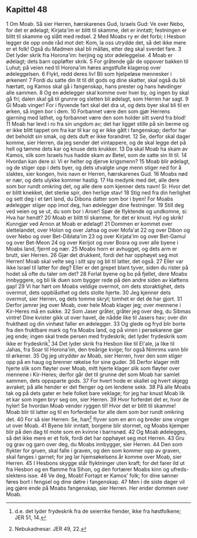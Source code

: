 ## Kapittel 48

1 Om Moab. Så sier Herren, hærskarenes Gud, Israels Gud: Ve over Nebo, for det er ødelagt; Kirjata'im er blitt til skamme, det er inntatt; festningen er blitt til skamme og slått med redsel.
2 Med Moabs ry er det forbi; i Hesbon legger de opp onde råd mot det: Kom, la oss utrydde det, så det ikke mere er et folk! Også du Madmen skal bli målløs, etter deg skal sverdet fare.
3 Det lyder skrik fra Horona'im: herjing og stor ødeleggelse.
4 Moab er ødelagt; dets barn oppløfter skrik.
5 For gråtende går de oppover bakken til Luhut; på veien ned til Horona'im høres angstfulle klagerop over ødeleggelsen.
6 Flykt, redd deres liv! Bli som hjelpeløse mennesker i ørkenen!
7 Fordi du satte din lit til dit gods og dine skatter, skal også du bli hærtatt, og Kamos skal gå i fangenskap, hans prester og hans høvdinger alle sammen.
8 Og en ødelegger skal komme over hver by, og ingen by skal gå fri; dalen skal gå til grunne og sletten bli ødelagt, som Herren har sagt.
9 Gi Moab vinger! For i flyvende fart skal det dra ut, og dets byer skal bli til en ørken, så ingen bor i dem.
10 Forbannet være den som gjør Herrens gjerning med lathet, og forbannet være den som holder sitt sverd fra blod!
11 Moab har levd i ro fra sin ungdom av; det har ligget stille på sin berme og er ikke blitt tappet om fra kar til kar og er ikke gått i fangenskap; derfor har det beholdt sin smak, og dets duft er ikke forandret.
12 Se, derfor skal dager komme, sier Herren, da jeg sender det vintappere, og de skal legge det på hell og tømme dets kar og knuse dets krukker.
13 Da skal Moab ha skam av Kamos, slik som Israels hus hadde skam av Betel, som de satte sin lit til.
14 Hvordan kan dere si: Vi er helter og djerve krigsmenn?
15 Moab blir ødelagt, og de stiger opp i dets byer, og dets utvalgte unge menn stiger ned for å slaktes, sier kongen, hvis navn er Herren, hærskarenes Gud.
16 Moabs nød er nær, og dets ulykke kommer hastig.
17 Ha medynk med det, alle dere som bor rundt omkring det, og alle dere som kjenner dets navn! Si: Hvor det er blitt knekket, det sterke spir, den herlige stav!
18 Stig ned fra din herlighet og sett deg i et tørt land, du Dibons datter som bor i byen! For Moabs ødelegger stiger opp imot deg, han ødelegger dine festninger.
19 Still deg ved veien og se ut, du som bor i Aroer! Spør de flyktende og undkomne, si: Hva har hendt?
20 Moab er blitt til skamme, for det er knust. Hyl og skrik! Kunngjør ved Arnon at Moab er ødelagt!
21 Dommen er kommet over slettelandet, over Holon og over Jahsa og over Mofa'at
22 og over Dibon og over Nebo og over Bet-Diblata'im
23 og over Kirjata'im og over Bet-Gamul og over Bet-Meon
24 og over Kerijot og over Bosra og over alle byene i Moabs land, fjernt og nær.
25 Moabs horn er avhugget, og dets arm er brutt, sier Herren.
26 Gjør det drukkent, fordi det har opphøyet seg mot Herren! Moab skal velte seg i sitt spy og bli til latter, det også.
27 Eller var ikke Israel til latter for deg? Eller er det grepet blant tyver, siden du rister på hodet så ofte du taler om det?
28 Forlat byene og bo på fjellet, dere Moabs innbyggere, og bli lik duen som bygger rede på den andre siden av kløftens gap!
29 Vi har hørt om Moabs veldige overmot, om dets storaktighet, dets overmot, dets oppblåsthet og dets stolte hjerte.
30 Jeg kjenner dets overmot, sier Herren, og dets tomme skryt; tomhet er det de har gjort.
31 Derfor jamrer jeg over Moab, over hele Moab klager jeg; over mennene i Kir-Heres må en sukke.
32 Som Jaser gråter, gråter jeg over deg, du Sibmas vintre! Dine kvister gikk ut over havet, de nådde like til Jasers hav; over din frukthøst og din vinhøst faller en ødelegger.
33 Og glede og fryd blir borte fra den fruktbare mark og fra Moabs land, og på vinen i persekarene gjør jeg ende; ingen skal trede persen med frydeskrik; det lyder frydeskrik som ikke er frydeskrik[^1]
34 Det lyder skrik fra Hesbon like til El'ale, ja like til Jahas, fra Soar til Horona'im, den treårige kvige; for også Nimrims vann blir til ørkener.
35 Og jeg utrydder av Moab, sier Herren, hver den som stiger opp på en haug og brenner røkelse for sine guder.
36 Derfor klager mitt hjerte slik som fløyter over Moab, mitt hjerte klager slik som fløyter over mennene i Kir-Heres; derfor går det til grunne det som Moab har samlet sammen, dets oppsparte gods.
37 For hvert hode er skallet og hvert skjegg avraket; på alle hender er det flenger og om lendene sekk.
38 På alle Moabs tak og på dets gater er hele folket bare veklage; for jeg har knust Moab lik et kar som ingen bryr seg om, sier Herren.
39 Hvor forferdet det er, hvor de hyler! Se hvordan Moab vender ryggen til! Hvor det er blitt til skamme! Moab blir til latter og til en forferdelse for alle dem som bor rundt omkring det.
40 For så sier Herren: Se, han[^2] flyver som en ørn og breder sine vinger ut over Moab.
41 Byene blir inntatt, borgene blir stormet, og Moabs kjemper blir på den dag til mote som en kvinne i barnsnød.
42 Og Moab ødelegges, så det ikke mere er et folk, fordi det har opphøyet seg mot Herren.
43 Gru og grav og garn over deg, du Moabs innbygger, sier Herren.
44 Den som flykter for gruen, skal falle i graven, og den som kommer opp av graven, skal fanges i garnet; for jeg lar hjemsøkelsens år komme over Moab, sier Herren.
45 I Hesbons skygge står flyktninger uten kraft; for det farer ild ut fra Hesbon og en flamme fra Sihon, og den fortærer Moabs kinn og ufreds-slektens isse.
46 Ve deg, Moab! Fortapt er Kamos' folk; for dine sønner føres bort i fengsel og dine døtre i fangenskap.
47 Men i de siste dager vil jeg gjøre ende på Moabs fangenskap, sier Herren. Her ender dommen over Moab.

[^1]:  d.e. det lyder frydeskrik fra de seierrike fiender, ikke fra høstfolkene; JER 51, 14.
[^2]:  Nebukadnesar. JER 49, 22.
